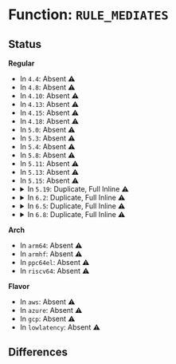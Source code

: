 # Function: <code>RULE_MEDIATES</code>

## Status
<b>Regular</b>
<ul>
<li>
In <code>4.4</code>: Absent ⚠️
</li>
<li>
In <code>4.8</code>: Absent ⚠️
</li>
<li>
In <code>4.10</code>: Absent ⚠️
</li>
<li>
In <code>4.13</code>: Absent ⚠️
</li>
<li>
In <code>4.15</code>: Absent ⚠️
</li>
<li>
In <code>4.18</code>: Absent ⚠️
</li>
<li>
In <code>5.0</code>: Absent ⚠️
</li>
<li>
In <code>5.3</code>: Absent ⚠️
</li>
<li>
In <code>5.4</code>: Absent ⚠️
</li>
<li>
In <code>5.8</code>: Absent ⚠️
</li>
<li>
In <code>5.11</code>: Absent ⚠️
</li>
<li>
In <code>5.13</code>: Absent ⚠️
</li>
<li>
In <code>5.15</code>: Absent ⚠️
</li>
<li>
<details>
<summary>In <code>5.19</code>: Duplicate, Full Inline ⚠️</summary>

**Collision:** Static Duplication

**Inline:** Full

**Transformation:** False

**Instances:**

```
In security/apparmor/apparmorfs.c (ffffffff816093a1)
Location: security/apparmor/include/policy.h:276
Inline: True
Inline callers:
  - security/apparmor/apparmorfs.c:profile_query_cb
```
```
In security/apparmor/task.c (ffffffff816108fb)
Location: security/apparmor/include/policy.h:276
Inline: True
Inline callers:
  - security/apparmor/task.c:aa_profile_ns_perm
  - security/apparmor/task.c:aa_may_ptrace
  - security/apparmor/task.c:aa_may_ptrace
```
```
In security/apparmor/ipc.c (ffffffff81610fa6)
Location: security/apparmor/include/policy.h:276
Inline: True
Inline callers:
  - security/apparmor/ipc.c:aa_profile_mqueue_perm
  - security/apparmor/ipc.c:profile_signal_perm
```
```
In security/apparmor/lsm.c (ffffffff81626b00)
Location: security/apparmor/include/policy.h:276
Inline: True
Inline callers:
  - security/apparmor/lsm.c:apparmor_setprocattr
```
```
In security/apparmor/file.c (ffffffff81628635)
Location: security/apparmor/include/policy.h:276
Inline: True
Inline callers:
  - security/apparmor/file.c:__aa_path_perm
  - security/apparmor/file.c:__aa_path_perm
```
```
In security/apparmor/mount.c (ffffffff8162feed)
Location: security/apparmor/include/policy.h:276
Inline: True
Inline callers:
  - security/apparmor/mount.c:build_pivotroot
  - security/apparmor/mount.c:profile_umount
  - security/apparmor/mount.c:aa_mount_change_type
  - security/apparmor/mount.c:aa_remount
  - security/apparmor/mount.c:match_mnt_path_str
```
```
In security/apparmor/net.c (ffffffff816315ee)
Location: security/apparmor/include/policy.h:276
Inline: True
Inline callers:
  - security/apparmor/net.c:aa_profile_af_perm
```
```
In security/apparmor/af_unix.c (ffffffff81634bdc)
Location: security/apparmor/include/policy.h:276
Inline: True
Inline callers:
  - security/apparmor/af_unix.c:aa_unix_file_perm
  - security/apparmor/af_unix.c:aa_unix_file_perm
  - security/apparmor/af_unix.c:aa_unix_file_perm
  - security/apparmor/af_unix.c:aa_unix_peer_perm
  - security/apparmor/af_unix.c:aa_unix_peer_perm
  - security/apparmor/af_unix.c:profile_listen_perm
  - security/apparmor/af_unix.c:profile_listen_perm
  - security/apparmor/af_unix.c:profile_bind_perm
  - security/apparmor/af_unix.c:profile_bind_perm
  - security/apparmor/af_unix.c:aa_unix_sock_perm
  - security/apparmor/af_unix.c:profile_sk_perm
  - security/apparmor/af_unix.c:profile_sk_perm
  - security/apparmor/af_unix.c:profile_create_perm
  - security/apparmor/af_unix.c:profile_create_perm
```
</details>
</li>
<li>
<details>
<summary>In <code>6.2</code>: Duplicate, Full Inline ⚠️</summary>

**Collision:** Static Duplication

**Inline:** Full

**Transformation:** False

**Instances:**

```
In security/apparmor/apparmorfs.c (ffffffff816bae81)
Location: security/apparmor/include/policy.h:282
Inline: True
Inline callers:
  - security/apparmor/apparmorfs.c:profile_query_cb
```
```
In security/apparmor/task.c (ffffffff816c333d)
Location: security/apparmor/include/policy.h:282
Inline: True
Inline callers:
  - security/apparmor/task.c:aa_profile_ns_perm
  - security/apparmor/task.c:aa_may_ptrace
  - security/apparmor/task.c:aa_may_ptrace
```
```
In security/apparmor/ipc.c (ffffffff816c3a06)
Location: security/apparmor/include/policy.h:282
Inline: True
Inline callers:
  - security/apparmor/ipc.c:aa_profile_mqueue_perm
  - security/apparmor/ipc.c:profile_signal_perm
```
```
In security/apparmor/lsm.c (ffffffff816d6e0c)
Location: security/apparmor/include/policy.h:282
Inline: True
Inline callers:
  - security/apparmor/lsm.c:apparmor_task_prctl
```
```
In security/apparmor/file.c (ffffffff816dcd9a)
Location: security/apparmor/include/policy.h:282
Inline: True
Inline callers:
  - security/apparmor/file.c:__aa_path_perm
  - security/apparmor/file.c:__aa_path_perm
```
```
In security/apparmor/mount.c (ffffffff816e4b5f)
Location: security/apparmor/include/policy.h:282
Inline: True
Inline callers:
  - security/apparmor/mount.c:build_pivotroot
  - security/apparmor/mount.c:profile_umount
  - security/apparmor/mount.c:aa_mount_change_type
  - security/apparmor/mount.c:aa_remount
  - security/apparmor/mount.c:match_mnt_path_str
```
```
In security/apparmor/net.c (ffffffff816e632e)
Location: security/apparmor/include/policy.h:282
Inline: True
Inline callers:
  - security/apparmor/net.c:aa_profile_af_perm
```
```
In security/apparmor/af_unix.c (ffffffff816e9b48)
Location: security/apparmor/include/policy.h:282
Inline: True
Inline callers:
  - security/apparmor/af_unix.c:aa_unix_file_perm
  - security/apparmor/af_unix.c:aa_unix_file_perm
  - security/apparmor/af_unix.c:aa_unix_file_perm
  - security/apparmor/af_unix.c:aa_unix_peer_perm
  - security/apparmor/af_unix.c:aa_unix_peer_perm
  - security/apparmor/af_unix.c:profile_listen_perm
  - security/apparmor/af_unix.c:profile_listen_perm
  - security/apparmor/af_unix.c:profile_bind_perm
  - security/apparmor/af_unix.c:profile_bind_perm
  - security/apparmor/af_unix.c:aa_unix_sock_perm
  - security/apparmor/af_unix.c:profile_create_perm
  - security/apparmor/af_unix.c:profile_create_perm
```
</details>
</li>
<li>
<details>
<summary>In <code>6.5</code>: Duplicate, Full Inline ⚠️</summary>

**Collision:** Static Duplication

**Inline:** Full

**Transformation:** False

**Instances:**

```
In security/apparmor/apparmorfs.c (ffffffff816f48b6)
Location: security/apparmor/include/policy.h:313
Inline: True
Inline callers:
  - security/apparmor/apparmorfs.c:profile_query_cb
```
```
In security/apparmor/task.c (ffffffff816fbe7a)
Location: security/apparmor/include/policy.h:313
Inline: True
Inline callers:
  - security/apparmor/task.c:aa_profile_ns_perm
  - security/apparmor/task.c:aa_may_ptrace
  - security/apparmor/task.c:aa_may_ptrace
```
```
In security/apparmor/ipc.c (ffffffff816fc5f6)
Location: security/apparmor/include/policy.h:313
Inline: True
Inline callers:
  - security/apparmor/ipc.c:aa_profile_mqueue_perm
  - security/apparmor/ipc.c:profile_signal_perm
```
```
In security/apparmor/lsm.c (ffffffff8170fdc2)
Location: security/apparmor/include/policy.h:313
Inline: True
Inline callers:
  - security/apparmor/lsm.c:apparmor_userns_create
  - security/apparmor/lsm.c:apparmor_task_prctl
```
```
In security/apparmor/file.c (ffffffff81716397)
Location: security/apparmor/include/policy.h:313
Inline: True
Inline callers:
  - security/apparmor/file.c:__aa_path_perm
  - security/apparmor/file.c:__aa_path_perm
```
```
In security/apparmor/mount.c (ffffffff8171e1bf)
Location: security/apparmor/include/policy.h:313
Inline: True
Inline callers:
  - security/apparmor/mount.c:build_pivotroot
  - security/apparmor/mount.c:profile_umount
  - security/apparmor/mount.c:aa_mount_change_type
  - security/apparmor/mount.c:aa_remount
  - security/apparmor/mount.c:match_mnt_path_str
```
```
In security/apparmor/net.c (ffffffff8171fa32)
Location: security/apparmor/include/policy.h:313
Inline: True
Inline callers:
  - security/apparmor/net.c:aa_profile_af_perm
```
```
In security/apparmor/af_unix.c (ffffffff81723339)
Location: security/apparmor/include/policy.h:313
Inline: True
Inline callers:
  - security/apparmor/af_unix.c:aa_unix_file_perm
  - security/apparmor/af_unix.c:aa_unix_file_perm
  - security/apparmor/af_unix.c:aa_unix_file_perm
  - security/apparmor/af_unix.c:aa_unix_peer_perm
  - security/apparmor/af_unix.c:aa_unix_peer_perm
  - security/apparmor/af_unix.c:profile_listen_perm
  - security/apparmor/af_unix.c:profile_listen_perm
  - security/apparmor/af_unix.c:profile_bind_perm
  - security/apparmor/af_unix.c:profile_bind_perm
  - security/apparmor/af_unix.c:aa_unix_sock_perm
  - security/apparmor/af_unix.c:profile_create_perm
  - security/apparmor/af_unix.c:profile_create_perm
```
</details>
</li>
<li>
<details>
<summary>In <code>6.8</code>: Duplicate, Full Inline ⚠️</summary>

**Collision:** Static Duplication

**Inline:** Full

**Transformation:** False

**Instances:**

```
In security/apparmor/apparmorfs.c (ffffffff8173166f)
Location: security/apparmor/include/policy.h:310
Inline: True
Inline callers:
  - security/apparmor/apparmorfs.c:profile_query_cb
```
```
In security/apparmor/capability.c (ffffffff81737edb)
Location: security/apparmor/include/policy.h:310
Inline: True
Inline callers:
  - security/apparmor/capability.c:aa_profile_capget
  - security/apparmor/capability.c:profile_capable
```
```
In security/apparmor/task.c (ffffffff81738e24)
Location: security/apparmor/include/policy.h:310
Inline: True
Inline callers:
  - security/apparmor/task.c:aa_profile_ns_perm
```
```
In security/apparmor/ipc.c (ffffffff81739b46)
Location: security/apparmor/include/policy.h:310
Inline: True
Inline callers:
  - security/apparmor/ipc.c:aa_profile_mqueue_perm
  - security/apparmor/ipc.c:profile_signal_perm
```
```
In security/apparmor/policy.c (ffffffff81743ff3)
Location: security/apparmor/include/policy.h:310
Inline: True
```
```
In security/apparmor/lsm.c (ffffffff8174b875)
Location: security/apparmor/include/policy.h:310
Inline: True
```
```
In security/apparmor/file.c (ffffffff81754e4a)
Location: security/apparmor/include/policy.h:310
Inline: True
Inline callers:
  - security/apparmor/file.c:__aa_path_perm
  - security/apparmor/file.c:__aa_path_perm
```
```
In security/apparmor/mount.c (ffffffff8175cc08)
Location: security/apparmor/include/policy.h:310
Inline: True
Inline callers:
  - security/apparmor/mount.c:build_pivotroot
  - security/apparmor/mount.c:profile_umount
  - security/apparmor/mount.c:aa_mount_change_type
  - security/apparmor/mount.c:aa_remount
  - security/apparmor/mount.c:match_mnt_path_str
```
```
In security/apparmor/net.c (ffffffff8175e457)
Location: security/apparmor/include/policy.h:310
Inline: True
Inline callers:
  - security/apparmor/net.c:aa_profile_af_perm
```
```
In security/apparmor/af_unix.c (ffffffff81760b9a)
Location: security/apparmor/include/policy.h:310
Inline: True
Inline callers:
  - security/apparmor/af_unix.c:profile_listen_perm
  - security/apparmor/af_unix.c:profile_listen_perm
  - security/apparmor/af_unix.c:profile_bind_perm
  - security/apparmor/af_unix.c:profile_bind_perm
  - security/apparmor/af_unix.c:profile_create_perm
  - security/apparmor/af_unix.c:profile_create_perm
```
```
In security/apparmor/af_inet.c (ffffffff817643e4)
Location: security/apparmor/include/policy.h:310
Inline: True
Inline callers:
  - security/apparmor/af_inet.c:aa_inet_file_perm
  - security/apparmor/af_inet.c:aa_inet_file_perm
  - security/apparmor/af_inet.c:inet_label_sock_perm
  - security/apparmor/af_inet.c:inet_label_sock_perm
  - security/apparmor/af_inet.c:aa_inet_opt_perm
  - security/apparmor/af_inet.c:aa_inet_opt_perm
  - security/apparmor/af_inet.c:aa_inet_accept_perm
  - security/apparmor/af_inet.c:aa_inet_accept_perm
  - security/apparmor/af_inet.c:aa_inet_listen_perm
  - security/apparmor/af_inet.c:aa_inet_listen_perm
  - security/apparmor/af_inet.c:aa_inet_bind_perm
  - security/apparmor/af_inet.c:aa_inet_bind_perm
  - security/apparmor/af_inet.c:aa_inet_create_perm
  - security/apparmor/af_inet.c:aa_inet_create_perm
  - security/apparmor/af_inet.c:profile_remote_perm
  - security/apparmor/af_inet.c:profile_remote_perm
```
</details>
</li>
</ul>
<b>Arch</b>
<ul>
<li>
In <code>arm64</code>: Absent ⚠️
</li>
<li>
In <code>armhf</code>: Absent ⚠️
</li>
<li>
In <code>ppc64el</code>: Absent ⚠️
</li>
<li>
In <code>riscv64</code>: Absent ⚠️
</li>
</ul>
<b>Flavor</b>
<ul>
<li>
In <code>aws</code>: Absent ⚠️
</li>
<li>
In <code>azure</code>: Absent ⚠️
</li>
<li>
In <code>gcp</code>: Absent ⚠️
</li>
<li>
In <code>lowlatency</code>: Absent ⚠️
</li>
</ul>

## Differences
